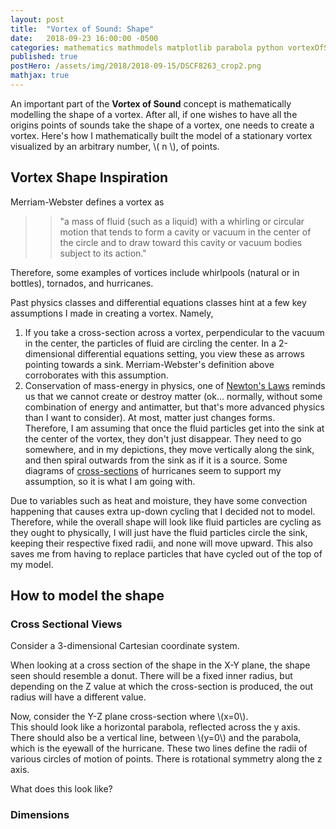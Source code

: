```yaml
---
layout: post
title:  "Vortex of Sound: Shape"
date:   2018-09-23 16:00:00 -0500
categories: mathematics mathmodels matplotlib parabola python vortexOfSound
published: true
postHero: /assets/img/2018/2018-09-15/DSCF8263_crop2.png
mathjax: true
---
```


An important part of the **Vortex of Sound** concept is mathematically modelling the shape of a vortex.
After all, if one wishes to have all the origins points of sounds take the shape of a vortex, one needs to create a vortex.
Here's how I mathematically built the model of a stationary vortex visualized by an arbitrary number, \\( n \\), of points.

## Vortex Shape Inspiration
Merriam-Webster defines a vortex as
>>"a mass of fluid (such as a liquid) with a whirling or circular motion that tends to form a cavity or vacuum in the center of the circle and to draw toward this cavity or vacuum bodies subject to its action."

Therefore, some examples of vortices include whirlpools (natural or  in bottles), tornados, and hurricanes.

Past physics classes and differential equations classes hint at a few key assumptions I made in creating a vortex.
Namely,
1. If you take a cross-section across a vortex,
perpendicular to the vacuum in the center,
the particles of fluid are circling the center.
In a 2-dimensional differential equations setting, you view these as arrows pointing towards a sink.
Merriam-Webster's definition above corroborates with this assumption.
2. Conservation of mass-energy in physics, one of [Newton's Laws](https://www.britannica.com/science/principles-of-physical-science/Conservation-laws-and-extremal-principles#ref366373)
reminds us that we cannot create or destroy matter (ok... normally, without some combination of energy and antimatter, but that's more advanced physics than I want to consider).
At most, matter just changes forms.  
Therefore, I am assuming that once the fluid particles get into the sink at the center of the vortex, they don't just disappear.
They need to go somewhere, and in my depictions, they move vertically along the sink, and then spiral outwards from the sink as if it is a source.
Some diagrams of [cross-sections](http://apollo.lsc.vsc.edu/classes/met130/notes/chapter15/vertical_circ.html) of hurricanes seem to support my assumption, so it is what I am going with.

Due to variables such as heat and moisture, they have some convection happening that causes extra up-down cycling that I decided not to model.
Therefore, while the overall shape will look like fluid particles are cycling as they ought to physically, I will just have the
fluid particles circle the sink, keeping their respective fixed radii, and none will move upward.
This also saves me from having to replace particles that have cycled out of the top of my model.  

## How to model the shape
### Cross Sectional Views
Consider a 3-dimensional Cartesian coordinate system.

When looking at a cross section of the shape in the X-Y plane, the shape seen should resemble a donut.
There will be a fixed inner radius, but depending on the Z value at which the cross-section is produced, the out radius will have a different value.

Now, consider the Y-Z plane cross-section where \\(x=0\\).  
This should look like a horizontal parabola, reflected across the y axis.
There should also be a vertical line, between \\(y=0\\) and the parabola,
which is the eyewall of the hurricane.
These two lines define the radii of various circles of motion of points.  There is rotational symmetry along the z axis.

What does this look like? 
### Dimensions
